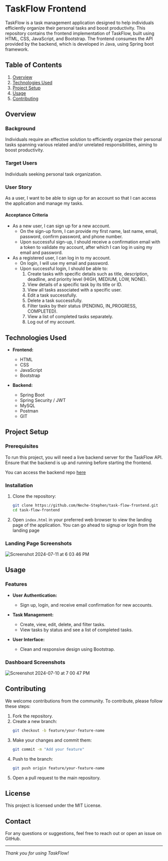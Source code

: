 # TaskFlow Frontend

TaskFlow is a task management application designed to help individuals efficiently organize their personal tasks and boost productivity. This repository contains the frontend implementation of TaskFlow, built using HTML, CSS, JavaScript, and Bootstrap. The frontend consumes the API provided by the backend, which is developed in Java, using Spring boot framework.

## Table of Contents
1. [Overview](#overview)
2. [Technologies Used](#Technologies-Used)
4. [Project Setup](#Project-setup)
5. [Usage](#usage)
7. [Contributing](#contributing)

## Overview

### Background
Individuals require an effective solution to efficiently organize their personal tasks spanning various related and/or unrelated responsibilities, aiming to boost productivity.

### Target Users
Individuals seeking personal task organization.

### User Story
As a user, I want to be able to sign up for an account so that I can access the application and manage my tasks.

#### Acceptance Criteria
- As a new user, I can sign up for a new account.
  - On the sign-up form, I can provide my first name, last name, email, password, confirm password, and phone number.
  - Upon successful sign-up, I should receive a confirmation email with a token to validate my account, after which I can log in using my email and password.
- As a registered user, I can log in to my account.
  - On login, I will use my email and password.
  - Upon successful login, I should be able to:
    1. Create tasks with specific details such as title, description, deadline, and priority level (HIGH, MEDIUM, LOW, NONE).
    2. View details of a specific task by its title or ID.
    3. View all tasks associated with a specific user.
    4. Edit a task successfully.
    5. Delete a task successfully.
    6. Filter tasks by their status (PENDING, IN_PROGRESS, COMPLETED).
    7. View a list of completed tasks separately.
    8. Log out of my account.

## Technologies Used

- **Frontend:**
  - HTML
  - CSS
  - JavaScript
  - Bootstrap

- **Backend:**
  - Spring Boot
  - Spring Security / JWT
  - MySQL 
  - Postman
  - GIT

## Project Setup

### Prerequisites
To run this project, you will need a live backend server for the TaskFlow API. Ensure that the backend is up and running before starting the frontend.

You can access the backend repo [here](https://github.com/Neche-Stephen/task-flow-backend.git)

### Installation

1. Clone the repository:
    ```sh
    git clone https://github.com/Neche-Stephen/task-flow-frontend.git
    cd task-flow-frontend
    ```

2. Open `index.html` in your preferred web browser to view the landing page of the application. You can go ahead to signup or login from the landing page

### Landing Page Screenshots

![Screenshot 2024-07-11 at 6 03 46 PM](https://github.com/Neche-Stephen/task-flow-frontend/assets/61988607/2f01d30a-6c85-41dd-9de8-fb2364591a63)

## Usage

### Features

- **User Authentication:**
  - Sign up, login, and receive email confirmation for new accounts.
  
- **Task Management:**
  - Create, view, edit, delete, and filter tasks.
  - View tasks by status and see a list of completed tasks.

- **User Interface:**
  - Clean and responsive design using Bootstrap.
 
### Dashboard Screenshots
![Screenshot 2024-07-10 at 7 00 47 PM](https://github.com/Neche-Stephen/task-flow-frontend/assets/61988607/4cb5c2cb-a582-4a68-b10a-58aeea707b10)

## Contributing

We welcome contributions from the community. To contribute, please follow these steps:

1. Fork the repository.
2. Create a new branch:
    ```sh
    git checkout -b feature/your-feature-name
    ```
3. Make your changes and commit them:
    ```sh
    git commit -m "Add your feature"
    ```
4. Push to the branch:
    ```sh
    git push origin feature/your-feature-name
    ```
5. Open a pull request to the main repository.

## License

This project is licensed under the MIT License.

## Contact

For any questions or suggestions, feel free to reach out or open an issue on GitHub.

---

_Thank you for using TaskFlow!_
